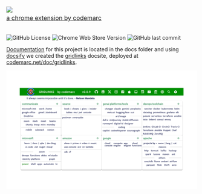   <a href="https://codemarc.net">
    <br/>
    <a aria-label="gridlinks logo" href="https://codemarc.net">
        <img src="https://img.shields.io/badge/g r i d l i n k s -blue?style=for-the-badge">
   </a>
    <font size="3">
        <br/><a href="https://codemarc.net">a chrome extension by codemarc</a>
        <br/><br/>
    </font>
    </h1>
  </a>

![GitHub License](https://img.shields.io/github/license/codemarc/gridlinks?link=https%3A%2F%2Fgithub.com%2Fcodemarc%2Fgridlinks%2Fblob%2Fmain%2FLICENSE)
![Chrome Web Store Version](https://img.shields.io/chrome-web-store/v/ofpobifnipafncfehmgeknfkgojkbgke?color=blue&link=https%3A%2F%2Fchromewebstore.google.com%2Fdetail%2Fgridlinks%2Fofpobifnipafncfehmgeknfkgojkbgke)
![GitHub last commit](https://img.shields.io/github/last-commit/codemarc/gridlinks)


[Documentation](./doc/README.md) for this project is located in the docs folder and using [docsify] we created the [gridlinks][docsite] docsite, deployed at [codemarc.net/doc/gridlinks][docsite].

![](doc/img/snapshot1.png)

[docsite]: https://codemarc.net/doc/gridlinks
[docsify]: "https://docsify.js.org/#/"
